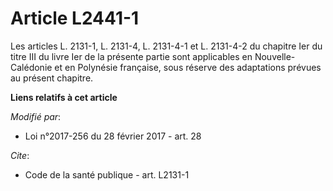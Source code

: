 # Article L2441-1

Les articles L. 2131-1, L. 2131-4, L. 2131-4-1 et L. 2131-4-2 du chapitre Ier du titre III du livre Ier de la présente partie
sont applicables en Nouvelle-Calédonie et en Polynésie française, sous réserve des adaptations prévues au présent chapitre.

**Liens relatifs à cet article**

_Modifié par_:

  - Loi n°2017-256 du 28 février 2017 - art. 28

_Cite_:

  - Code de la santé publique - art. L2131-1
